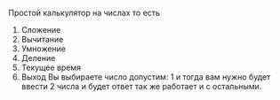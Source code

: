 Простой калькулятор на числах
то есть 
1. Сложение
2. Вычитание
3. Умножение
4. Деление
5. Текущее время
0. Выход
 Вы выбираете число допустим: 1
и тогда вам нужно будет ввести 2 числа и будет ответ
так же работает и с остальными.

